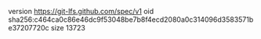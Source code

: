 version https://git-lfs.github.com/spec/v1
oid sha256:c464ca0c86e46dc9f53048be7b8f4ecd2080a0c314096d3583571be37207720c
size 13723
